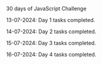 30 days of JavaScript Challenge

13-07-2024: Day 1 tasks completed.

14-07-2024: Day 2 tasks completed.

15-07-2024: Day 3 tasks completed.

16-07-2024: Day 4 tasks completed.